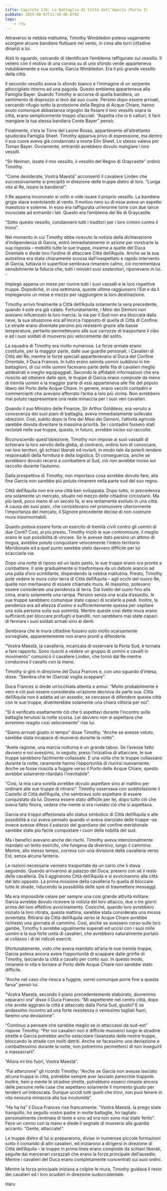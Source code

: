 ```yaml
---
title: Capitolo 110: La Battaglia di Città dell’Aquila (Parte I)
pubDate: 2025-08-07T11:30:06.679Z
tags:
    - rtw
---
```







Attraverso la nebbia mattutina, Timothy Wimbledon poteva vagamente scorgere alcune bandiere fluttuare nel vento, in cima alle torri cittadine dinanzi a lui.






Alzò lo sguardo, cercando di identificare l’emblema raffigurato sul vessillo. Il veliero con il motivo di una corona su di uno sfondo verde apparteneva indubbiamente a sua sorella, Garcia Wimbledon. Era il più grande vessillo della città.






Il secondo vessillo aveva lo sfondo bianco e l’immagine di un serpente attorcigliato intorno ad una pagoda. Questo emblema apparteneva alla Famiglia Bayer. Quando Timothy si accorse di quella bandiera, un sentimento di disprezzo si levò dal suo cuore. Persino dopo essere arrivati, cercando rifugio sotto la protezione della Regina di Acque Chiare, hanno avuto comunque abbastanza orgoglio da fissare il loro vessillo sopra la città, erano semplicemente troppo sfacciati. “Aspetta che io ti catturi, ti farò mangiare la tua stessa bandiera Conte Bayer” pensò.






Finalmente, c’era la Torre del Leone Rosso, appartenente all’altrettanto spudorata Famiglia Sheet. Timothy appariva privo di espressione, ma dentro il suo cuore aveva già condannato a morte Elin Sheet. Lo stesso valeva per Toman Bayer. Ovviamente, entrambi avrebbero dovuto mangiare i loro vessilli.






“Sir Neiman, issate il mio vessillo, il vessillo del Regno di Graycastle” ordinò Timothy.






“Come desiderate, Vostra Maestà” acconsentì il cavaliere Linden che successivamente si precipitò in direzione delle truppe dietro di loro. “Lunga vita al Re, issare la bandiera!”.






Il Re appena incoronato si voltò e vide issare il proprio vessillo.  La bandiera grigia stava sventolando al vento. Il motivo nero su di essa aveva un aspetto maestoso e solenne. In esso era raffigurata un’enorme torre con due lance incrociate ad entrambi i lati. Questo era l’emblema del Re di Graycastle.






“Sotto questo vessillo, condannerò tutti i traditori per i loro crimini contro il trono”.






Nel momento in cui Timothy ebbe ricevuto la notizia della dichiarazione d’indipendenza di Garcia, entrò immediatamente in azione per mostrarle la sua risposta – mobilitò tutte le sue truppe, insieme a quelle del Duca Orientale e diede loro l’ordine di attaccare Città dell’Aquila. Anche se la sua autostima era stata chiaramente scossa dall’inaspettato e rapido intervento di Garcia, tuttavia in superficie sembrava rimanere calmo, ciò incrementava sensibilmente la fiducia che, tutti i ministri suoi sostenitori, riponevano in lui. -






Impiegò appena un mese per riunire tutti i suoi vassalli e le loro rispettive truppe. Dopodiché, in una settimana, queste ultime raggiunsero l’Est e da lì impiegarono un mese e mezzo per raggiungere la loro destinazione.






Timothy arrivò finalmente a Città dell’Aquila solamente la sera precedente, quando il sole era già calato. Fortunatamente, i Mesi dei Demoni non avevano influenzato la loro marcia; la via per il Sud non era bloccata dalla neve, la sua situazione era all’incirca l’opposto di quella di Città di Confine. Le strade erano diventate persino più resistenti grazie alle basse temperature, pertanto permettevano alle sue carrozze di trasportare il cibo e ad i suoi soldati di muoversi più velocemente del solito.






La squadra di Timothy era molto numerosa. Le forze armate erano costituite, per la maggior parte, dalle sue guardie personali, i Cavalieri di Città del Re; mentre le forze speciali appartenevano al Duca del Confine Orientale, il Duca Frances. In tutto erano seimila uomini suddivisi in tre battaglioni, di cui mille uomini facevano parte delle fila di cavalieri meglio addestrati e meglio equipaggiati. Secondo le affidabili informazioni  che era riuscito ad ottenere dalle spie, le truppe di Garcia erano composte da meno di tremila uomini e la maggior parte di essi apparteneva alle file del popolo libero del Porto delle Acque Chiare.  In genere, erano vecchi contadini e commercianti che avevano afferrato l’arma a loro più vicina. Non avrebbero mai potuto rappresentare una reale minaccia per i suoi veri cavalieri.






Quando il suo Ministro delle Finanze, Sir Arthur Golddess, era venuto a conoscenza dei suoi piani di battaglia, aveva immediatamente sollevato obiezioni. Così, subito dopo la fine dei Mesi dei Demoni, l’attività agricola sarebbe dovuta diventare la massima priorità. Se i contadini fossero stati reclutati nelle sue truppe, questo, in futuro, avrebbe inciso sul raccolto.






Riconoscendo quest’obiezione, Timothy non impose ai suoi vassalli di schierare la loro servitù della gleba, al contrario, ordinò loro di convocare, nei loro territori, gli schiavi liberati ed inviarli, in modo tale da poterli rendere responsabili della fornitura e della logistica. Di conseguenza, anche se avrebbero dovuto recarsi a combattere al Sud, ciò non avrebbe inciso sul raccolto durante l’autunno.






Dalla prospettiva di Timothy, non importava cosa avrebbe dovuto fare, alla fine Garcia non sarebbe più potuta rimanere nella parte sud del suo regno.






Città dell’Aquila non era una città ben sviluppata. Dopo tutto, in precedenza era solamente un mercato, situato nel mezzo delle cittadine circostanti. Ma più tardi, poco meno di un secolo fa, si era lentamente evoluto in una città. A causa dei suoi piani, che consistevano nel promuovere ulteriormente l’importanza del mercato, il Signore precedente decise di non costruire mura insormontabili.






Quanto poteva essere forte un esercito di tremila civili contro gli uomini di due Conti? Così, al più presto, Timothy iniziò le sue contromisure, il meglio erano le sue possibilità di vincere. Se le avesse dato persino un attimo di tregua, avrebbe potuto conquistare velocemente l’intero territorio Meridionale ed a quel punto sarebbe stato davvero difficile per lui scacciarla via.






Dopo una notte di riposo ed un lauto pasto, le sue truppe erano ora pronte a combattere. Il sole gradualmente si trasformava da un debole arancio ad una palla d’oro scintillante, disperdendo la nebbia mattutina. Presto, Timothy poté vedere le mura color terra di Città dell’Aquila – agli occhi del nuovo Re, quelle non meritavano di essere chiamate mura. Al massimo, potevano essere considerate una pendenza di terra. Dal livello del suolo fino alla cima, erano solamente una rampa. Persino senza una scala d’assedio, le sue truppe sarebbero comunque state capaci di scalarle a piedi. Inoltre, la pendenza era ad altezza d’uomo e sufficientemente spessa per ospitare una sola persona sulla sua sommità. Mentre queste così dette mura erano sufficienti per bloccare profughi e banditi, non sarebbero mai state capaci di fermare i suoi soldati armati sino ai denti.






Sembrava che le mura cittadine fossero solo molto scarsamente sorvegliate, apparentemente non erano pronti a difenderle.






“Vostra Maestà, la cavalleria, incaricata di osservare la Porta Sud, è tornata a fare rapporto. Sono riusciti a vedere un gruppo di uomini e cavalli in movimento” comunicò il cavaliere Linden, che tornò dal Re mentre conduceva il cavallo con la mano.






Timothy si girò in direzione del Duca Frances e, con uno sguardo d’intesa, disse: “Sembra che lei (Garcia) voglia scappare”.






Duca Frances si diede un’occhiata attenta e annuì: “Molto probabilmente è vero e ciò può essere considerata un’azione decisiva da parte sua. Città dell’Aquila non è adatta ad un assedio, se cercasse di difendere questa città con le sue truppe, diventerebbe solamente una chiara vittoria per noi”.






“Si è verificato esattamente ciò che ti aspettavi durante l’incontro sulla battaglia tenutosi la notte scorsa. Lei davvero non si aspettava che avremmo reagito così velocemente” rise lui.






“Siamo arrivati giusto in tempo” disse Timothy. “Anche se avesse voluto, sarebbe stata incapace di muoversi durante la notte”.






“Avete ragione, una marcia notturna è un grande taboo. Se l’avesse fatto davvero e noi avessimo, in seguito, preso l’iniziativa di attaccare, le sue truppe sarebbero facilmente collassate. E una volta che le truppe collassano durante la notte, raramente hanno l’opportunità di riunirsi nuovamente. Anche se fosse riuscita a fuggire verso il Porto delle Acque Chiare, questo avrebbe solamente ritardato l’inevitabile”.






“Così, la mia cara sorella avrebbe dovuto aspettare sino al mattino per ordinare alle sue truppe di ritirarsi”. Timothy osservava con soddisfazione il Castello di Città dell’Aquila, che sembrava solo aspettare di essere conquistato da lui. Doveva essere stato difficile per lei, dopo tutto ciò che aveva fatto finora, vedere che niente si era rivelato ciò che si aspettava.






Garcia era troppo affezionata allo status simbolico di Città dell’Aquila e alle possibilità a cui aveva pensato quando vi aveva stanziato delle truppe –se invece avesse difeso il palazzo del guardiano del confine meridionale sarebbe stato più facile conquistare i cuori della nobiltà del sud.






Ma i benefici avevano anche dei rischi. Timothy aveva intenzionalmente mandato un lento esercito, che fungeva da diversivo, lungo il cammino. Mentre, allo stesso tempo, correva con una divisione della cavalleria verso Est, senza alcuna fanteria.






Le razioni necessarie vennero trasportate da un carro che li stava seguendo. Quando arrivarono al palazzo del Duca, presero con sé il resto della cavalleria. Da lì aggirarono Città dell’Aquila e si avvicinarono alla città dal lato opposto. La prima missione della cavalleria fu quella di bloccare tutte le strade, riducendo la possibilità delle spie di trasmettere messaggi.






Ma era impossibile celare per sempre una così grande attività militare. Garcia avrebbe dovuto ricevere la notizia del loro attacco, due o tre giorni prima del loro effettivo avvicinamento. Cosicché, quando loro avrebbero iniziato la loro ritirata, questa mattina, sarebbe stata considerata una mossa avventata. Ritirarsi da Città dell’Aquila verso le Acque Chiare avrebbe richiesto una giornata di cammino. Così, anche se avessero corso sulle loro gambe, Timothy li avrebbe ugualmente superati ed uccisi con i suoi mille uomini e la sua forte unità di cavalieri, che avrebbero naturalmente portato al collasso i di lei ridicoli eserciti.






Sfortunatamente, visto che aveva mandato all’aria le sue tremila truppe, Garcia poteva ancora avere l’opportunità di scappare dalle grinfie di Timothy, lasciando la città a cavallo per conto suo. In questo modo, rimanere in vita e tornare al Porto delle Acque Chiare non sarebbe stato difficile.






“Anche nel caso che riesca a fuggire, vorrei comunque porre fine a questa farsa” pensò lui.






“Vostra Maestà, secondo il piano precedentemente elaborato, dovremmo separarci ora” disse il Duca Frances: “Mi aspetterete nel centro città, dopo che avrete aggirato la città e attaccato dalla Porta Sud, giusto? E se andassimo incontro ad una forte resistenza o venissimo tagliati fuori, faremo una deviazione”.






“Continuo a pensare che sarebbe meglio se io attaccassi da sud-est” rispose Timothy: “Per noi cavalieri non è difficile muoverci lungo le stradine strette e Garcia potrebbe anche ostacolare l’avanzata delle nostre truppe, bloccando le strade con molti detriti. Anche se facessimo una deviazione e combattessimo durante la notte, non potremmo permetterci di non inseguirli e massacrarli”.






“Allora mi tiro fuori, Vostra Maestà”.






“Fai attenzione” gli ricordò Timothy: “Anche se Garcia non avesse lasciato alcuna truppa in città, potrebbe sempre aver lasciato parecchie trappole. Inoltre, tieni a mente le stradine strette, potrebbero esserci rimaste ancora delle persone nelle case che aspettano solamente il momento giusto per tenderti un’imboscata. Dunque uccidi tutti quelli che trovi, non puoi tenere in vita nessuna minaccia alla tua incolumità”.






“Ha ha ha” il Duca Frances rise francamente: “Vostra Maestà, la prego state tranquillo, ho seguito vostro padre in molte battaglie, ho tagliato personalmente centinaia di teste e sino ad ora non sono mai stato ferito”. Fece un cenno con la mano e diede il segnale di muoversi alla guardia accanto: “Gente, attaccate!”.






Le truppe dietro di lui si prepararono, divise in numerose piccole formazioni sotto il comando di altri cavalieri, ed iniziarono a dirigersi in direzione di Città dell’Aquila – le truppe in prima linea erano composte da schiavi liberati, seguite dai mercenari corazzati che erano la forza principale dell’assedio. Mentre i cavalieri del Duca erano completamente concentrati sui suoi ordini.






Mentre la forza principale iniziava a colpire le mura, Timothy guidava il resto dei cavalieri ed i loro scudieri in direzione sudoccidentale.






Haru
                                


                                



